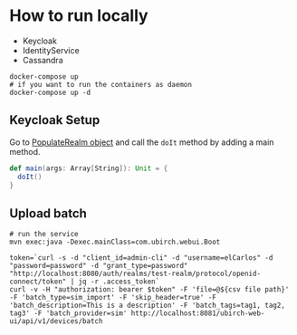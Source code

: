 # How to run locally

- Keycloak
- IdentityService 
- Cassandra

```shell
docker-compose up
# if you want to run the containers as daemon
docker-compose up -d
```

## Keycloak Setup

Go to [PopulateRealm object](../src/test/scala/com/ubirch/webui/PopulateRealm.scala) and call the `doIt` method by adding a main method.
```scala
def main(args: Array[String]): Unit = {
  doIt()
}
```

## Upload batch
```shell
# run the service
mvn exec:java -Dexec.mainClass=com.ubirch.webui.Boot

token=`curl -s -d "client_id=admin-cli" -d "username=elCarlos" -d "password=password" -d "grant_type=password" "http://localhost:8080/auth/realms/test-realm/protocol/openid-connect/token" | jq -r .access_token`
curl -v -H "authorization: bearer $token" -F 'file=@${csv file path}' -F 'batch_type=sim_import' -F 'skip_header=true' -F 'batch_description=This is a description' -F 'batch_tags=tag1, tag2, tag3' -F 'batch_provider=sim' http://localhost:8081/ubirch-web-ui/api/v1/devices/batch
```
